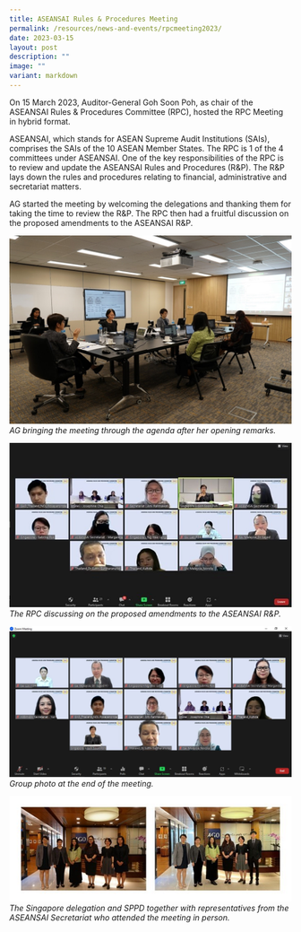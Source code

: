 ```yaml
---
title: ASEANSAI Rules & Procedures Meeting
permalink: /resources/news-and-events/rpcmeeting2023/
date: 2023-03-15
layout: post
description: ""
image: ""
variant: markdown
---
```

On 15 March 2023, Auditor-General Goh Soon Poh, as chair of the ASEANSAI Rules & Procedures Committee (RPC), hosted the RPC Meeting in hybrid format. 
 
ASEANSAI, which stands for ASEAN Supreme Audit Institutions (SAIs), comprises the SAIs of the 10 ASEAN Member States. The RPC is 1 of the 4 committees under ASEANSAI. One of the key responsibilities of the RPC is to review and update the ASEANSAI Rules and Procedures (R&P). The R&P lays down the rules and procedures relating to financial, administrative and secretariat matters.
 
AG started the meeting by welcoming the delegations and thanking them for taking the time to review the R&P. The RPC then had a fruitful discussion on the proposed amendments to the ASEANSAI R&P. 

![](/images/News%20&%20Events%20Photos/2023/2023RPCMeet1.jpg)
*AG bringing the meeting through the agenda after her opening remarks.*

![](/images/News%20&%20Events%20Photos/2023/2023RPCMeet2.jpg)
*The RPC discussing on the proposed amendments to the ASEANSAI R&P.*

![](/images/News%20&%20Events%20Photos/2023/2023RPCMeet3.jpg)
*Group photo at the end of the meeting.*

![](/images/News%20&%20Events%20Photos/2023/2023RPCMeet4.jpg)
*The Singapore delegation and SPPD together with representatives from the ASEANSAI Secretariat who attended the meeting in person.*